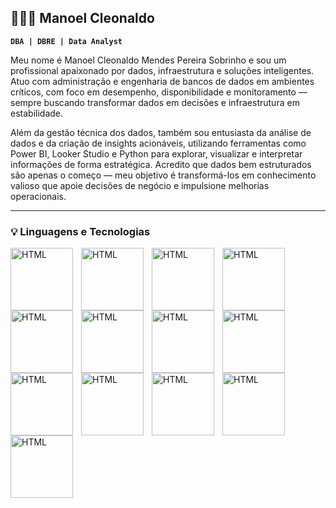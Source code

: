 ## 👨🏻‍💻 Manoel Cleonaldo

**`DBA | DBRE | Data Analyst`**

Meu nome é Manoel Cleonaldo Mendes Pereira Sobrinho e sou um profissional apaixonado por dados, infraestrutura e soluções inteligentes. Atuo com administração e engenharia de bancos de dados em ambientes críticos, com foco em desempenho, disponibilidade e monitoramento — sempre buscando transformar dados em decisões e infraestrutura em estabilidade.

Além da gestão técnica dos dados, também sou entusiasta da análise de dados e da criação de insights acionáveis, utilizando ferramentas como Power BI, Looker Studio e Python para explorar, visualizar e interpretar informações de forma estratégica. Acredito que dados bem estruturados são apenas o começo — meu objetivo é transformá-los em conhecimento valioso que apoie decisões de negócio e impulsione melhorias operacionais.

---

### 💡 Linguagens e Tecnologias

<img 
    align="left" 
    alt="HTML"
    title="Microsoft SQL Server" 
    width="100px" 
    style="padding-right: 10px;" 
    src="https://cdn.jsdelivr.net/gh/devicons/devicon@latest/icons/microsoftsqlserver/microsoftsqlserver-original-wordmark.svg" />

<img 
    align="left" 
    alt="HTML"
    title="PostgreSQL" 
    width="100px" 
    style="padding-right: 10px;" 
    src="https://cdn.jsdelivr.net/gh/devicons/devicon@latest/icons/postgresql/postgresql-original.svg" />

<img 
    align="left" 
    alt="HTML"
    title="MongoDB" 
    width="100px" 
    style="padding-right: 10px;" 
    src="https://cdn.jsdelivr.net/gh/devicons/devicon@latest/icons/mongodb/mongodb-original.svg" />

<img 
    align="left" 
    alt="HTML"
    title="Azure SQL Database" 
    width="100px" 
    style="padding-right: 10px;" 
    src="https://cdn.jsdelivr.net/gh/devicons/devicon@latest/icons/azuresqldatabase/azuresqldatabase-original.svg" />

<img 
    align="left" 
    alt="HTML"
    title="AWS Services" 
    width="100px" 
    style="padding-right: 10px;" 
    src="https://cdn.jsdelivr.net/gh/devicons/devicon@latest/icons/amazonwebservices/amazonwebservices-original-wordmark.svg" />

<img 
    align="left" 
    alt="HTML"
    title="Azure Services" 
    width="100px" 
    style="padding-right: 10px;" 
    src="https://cdn.jsdelivr.net/gh/devicons/devicon@latest/icons/azure/azure-original.svg" />

<img 
    align="left" 
    alt="HTML"
    title="Google Cloud Services" 
    width="100px" 
    style="padding-right: 10px;" 
    src="https://cdn.jsdelivr.net/gh/devicons/devicon@latest/icons/googlecloud/googlecloud-original.svg" />

<img 
    align="left" 
    alt="HTML"
    title="Grafana" 
    width="100px" 
    style="padding-right: 10px;" 
    src="https://cdn.jsdelivr.net/gh/devicons/devicon@latest/icons/grafana/grafana-original.svg" />

<img 
    align="left" 
    alt="HTML"
    title="Prometheus" 
    width="100px" 
    style="padding-right: 10px;" 
    src="https://cdn.jsdelivr.net/gh/devicons/devicon@latest/icons/prometheus/prometheus-original.svg" />

<img 
    align="left" 
    alt="HTML"
    title="Zabbix" 
    width="100px" 
    style="padding-right: 10px;" 
    src="https://github.com/user-attachments/assets/425e2e53-751b-479e-9d2c-96752ba713d7" />

<img 
    align="left" 
    alt="HTML"
    title="Splunk" 
    width="100px" 
    style="padding-right: 10px;" 
    src="https://cdn.jsdelivr.net/gh/devicons/devicon@latest/icons/splunk/splunk-original-wordmark.svg" />

<img 
    align="left" 
    alt="HTML"
    title="Shell Scripts" 
    width="100px" 
    style="padding-right: 10px;" 
    src="https://cdn.jsdelivr.net/gh/devicons/devicon@latest/icons/powershell/powershell-original.svg" />

<img 
    align="left" 
    alt="HTML"
    title="PowerBI" 
    width="100px" 
    style="padding-right: 10px;" 
    src="https://github.com/user-attachments/assets/b0f15510-7365-4f10-8cbf-cbba502780a5" />
    


          
          
          

<!--
**ManoelSobrinho/ManoelSobrinho** is a ✨ _special_ ✨ repository because its `README.md` (this file) appears on your GitHub profile.

Here are some ideas to get you started:

- 🔭 I’m currently working on ...
- 🌱 I’m currently learning ...
- 👯 I’m looking to collaborate on ...
- 🤔 I’m looking for help with ...
- 💬 Ask me about ...
- 📫 How to reach me: ...
- 😄 Pronouns: ...
- ⚡ Fun fact: ...
-->
